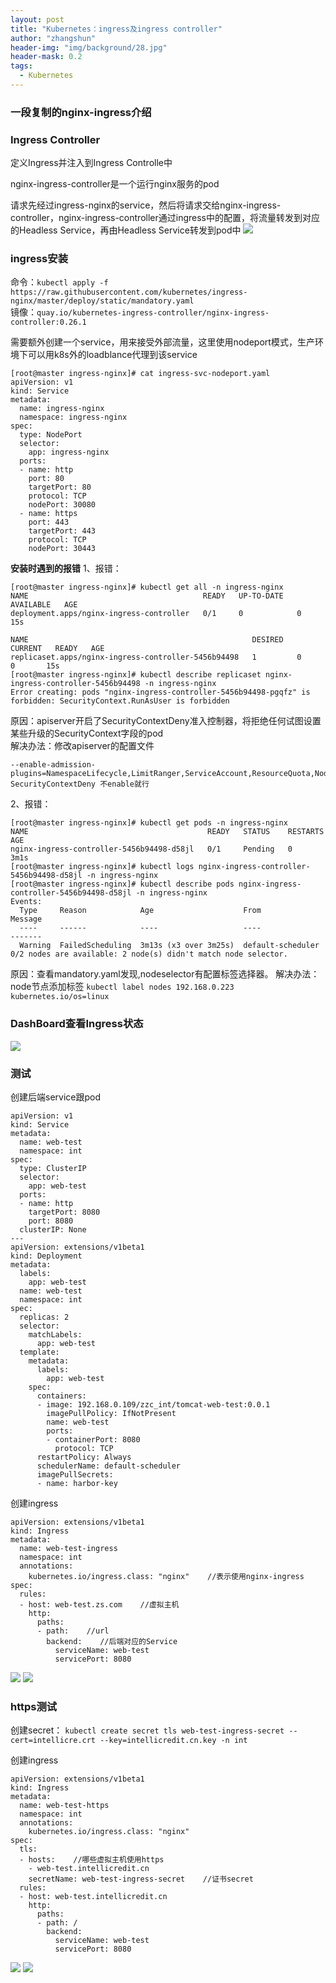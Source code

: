 ```yaml
---
layout: post
title: "Kubernetes：ingress及ingress controller"
author: "zhangshun"
header-img: "img/background/28.jpg"
header-mask: 0.2
tags:
  - Kubernetes
---
```


### 一段复制的nginx-ingress介绍

### Ingress Controller
定义Ingress并注入到Ingress Controlle中

nginx-ingress-controller是一个运行nginx服务的pod

请求先经过ingress-nginx的service，然后将请求交给nginx-ingress-controller，nginx-ingress-controller通过ingress中的配置，将流量转发到对应的Headless Service，再由Headless Service转发到pod中
![](/img/in-post/2019-11-01-Kubernetes-ingress及ingress_controller/ingress请求流程图.png)

### ingress安装

命令：`kubectl apply -f https://raw.githubusercontent.com/kubernetes/ingress-nginx/master/deploy/static/mandatory.yaml`<br>
镜像：`quay.io/kubernetes-ingress-controller/nginx-ingress-controller:0.26.1`

需要额外创建一个service，用来接受外部流量，这里使用nodeport模式，生产环境下可以用k8s外的loadblance代理到该service
```
[root@master ingress-nginx]# cat ingress-svc-nodeport.yaml
apiVersion: v1
kind: Service
metadata:
  name: ingress-nginx
  namespace: ingress-nginx
spec:
  type: NodePort
  selector:
    app: ingress-nginx
  ports:
  - name: http
    port: 80
    targetPort: 80
    protocol: TCP
    nodePort: 30080
  - name: https
    port: 443
    targetPort: 443
    protocol: TCP
    nodePort: 30443
```

**安装时遇到的报错**
1、报错：
```
[root@master ingress-nginx]# kubectl get all -n ingress-nginx
NAME                                       READY   UP-TO-DATE   AVAILABLE   AGE
deployment.apps/nginx-ingress-controller   0/1     0            0           15s

NAME                                                  DESIRED   CURRENT   READY   AGE
replicaset.apps/nginx-ingress-controller-5456b94498   1         0         0       15s
[root@master ingress-nginx]# kubectl describe replicaset nginx-ingress-controller-5456b94498 -n ingress-nginx
Error creating: pods "nginx-ingress-controller-5456b94498-pgqfz" is forbidden: SecurityContext.RunAsUser is forbidden
```
原因：apiserver开启了SecurityContextDeny准入控制器，将拒绝任何试图设置某些升级的SecurityContext字段的pod<br>
解决办法：修改apiserver的配置文件
```
--enable-admission-plugins=NamespaceLifecycle,LimitRanger,ServiceAccount,ResourceQuota,NodeRestriction
SecurityContextDeny 不enable就行
```
2、报错：
```
[root@master ingress-nginx]# kubectl get pods -n ingress-nginx
NAME                                        READY   STATUS    RESTARTS   AGE
nginx-ingress-controller-5456b94498-d58jl   0/1     Pending   0          3m1s
[root@master ingress-nginx]# kubectl logs nginx-ingress-controller-5456b94498-d58jl -n ingress-nginx
[root@master ingress-nginx]# kubectl describe pods nginx-ingress-controller-5456b94498-d58jl -n ingress-nginx
Events:
  Type     Reason            Age                    From               Message
  ----     ------            ----                   ----               -------
  Warning  FailedScheduling  3m13s (x3 over 3m25s)  default-scheduler  0/2 nodes are available: 2 node(s) didn't match node selector.
```
原因：查看mandatory.yaml发现,nodeselector有配置标签选择器。
解决办法：node节点添加标签
`kubectl label nodes 192.168.0.223 kubernetes.io/os=linux`

### DashBoard查看Ingress状态

![](/img/in-post/2019-11-01-Kubernetes-ingress及ingress_controller/dashboard-ingress-nginx.png)

### 测试
创建后端service跟pod
```
apiVersion: v1
kind: Service
metadata:
  name: web-test
  namespace: int
spec:
  type: ClusterIP
  selector:
    app: web-test
  ports:
  - name: http
    targetPort: 8080
    port: 8080
  clusterIP: None
---
apiVersion: extensions/v1beta1
kind: Deployment
metadata:
  labels:
    app: web-test
  name: web-test
  namespace: int
spec:
  replicas: 2
  selector:
    matchLabels:
      app: web-test
  template:
    metadata:
      labels:
        app: web-test
    spec:
      containers:
      - image: 192.168.0.109/zzc_int/tomcat-web-test:0.0.1
        imagePullPolicy: IfNotPresent
        name: web-test
        ports:
        - containerPort: 8080
          protocol: TCP
      restartPolicy: Always
      schedulerName: default-scheduler
      imagePullSecrets:
      - name: harbor-key
```
创建ingress
```
apiVersion: extensions/v1beta1
kind: Ingress
metadata:
  name: web-test-ingress
  namespace: int
  annotations:
    kubernetes.io/ingress.class: "nginx"    //表示使用nginx-ingress
spec:
  rules:
  - host: web-test.zs.com    //虚拟主机
    http:
      paths:
      - path:    //url
        backend:    //后端对应的Service
          serviceName: web-test
          servicePort: 8080
```

![](/img/in-post/2019-11-01-Kubernetes-ingress及ingress_controller/http_test_01.png)
![](/img/in-post/2019-11-01-Kubernetes-ingress及ingress_controller/http_test_02.png)

### https测试

创建secret：
`kubectl create secret tls web-test-ingress-secret --cert=intellicre.crt --key=intellicredit.cn.key -n int`

创建ingress
```
apiVersion: extensions/v1beta1
kind: Ingress
metadata:
  name: web-test-https
  namespace: int
  annotations:
    kubernetes.io/ingress.class: "nginx"
spec:
  tls:
  - hosts:    //哪些虚拟主机使用https
    - web-test.intellicredit.cn
    secretName: web-test-ingress-secret    //证书secret
  rules:
  - host: web-test.intellicredit.cn
    http:
      paths:
      - path: /
        backend:
          serviceName: web-test
          servicePort: 8080
```

![](/img/in-post/2019-11-01-Kubernetes-ingress及ingress_controller/https_test_01.png)
![](/img/in-post/2019-11-01-Kubernetes-ingress及ingress_controller/https_test_02.png)